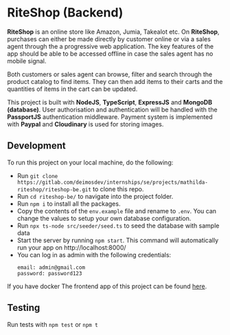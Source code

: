 # RiteShop (Backend)

**RiteShop** is an online store like Amazon, Jumia, Takealot etc. On **RiteShop**, purchases can either be made directly by customer online or via a sales agent through the a progressive web application. The key features of the app should be able to be accessed offline in case the sales agent has no mobile signal.

Both customers or sales agent can browse, filter and search through the product catalog to find items. They can then add items to their carts and the quantities of items in the cart can be updated. 

This project is built with **NodeJS**, **TypeScript**, **ExpressJS** and **MongoDB (database)**. User authorisation and authentication will be handled with the **PassportJS** authentication middleware. Payment system is implemented with **Paypal** and **Cloudinary** is used for storing images.
## Development

To run this project on your local machine, do the following:

- Run `git clone https://gitlab.com/deimosdev/internships/se/projects/mathilda-riteshop/riteshop-be.git` to clone this repo.
- Run `cd riteshop-be/` to navigate into the project folder.
- Run `npm i` to install all the packages.
- Copy the contents of the `env.example` file and rename to `.env`. You can change the values to setup your own database configuration.
- Run `npx ts-node src/seeder/seed.ts` to seed the database with sample data
- Start the server by running `npm start`. This command will automatically run your app on http://localhost:8000/
- You can log in as admin with the following credentials:
  ```
  email: admin@gmail.com
  password: password123
  ```

If you have docker
The frontend app of this project can be found [here](https://gitlab.com/deimosdev/internships/se/projects/mathilda-riteshop/riteshop-fe).

## Testing

Run tests with `npm test` or `npm t`